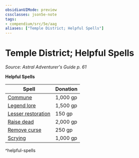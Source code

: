 ```yaml
---
obsidianUIMode: preview
cssclasses: json5e-note
tags:
- compendium/src/5e/aag
aliases: ["Temple District; Helpful Spells"]
---
```

# Temple District; Helpful Spells
*Source: Astral Adventurer's Guide p. 61* 

**Helpful Spells**

| Spell | Donation |
|-------|----------|
| [Commune](Mechanics/spells/commune.md) | 1,000 gp |
| [Legend lore](Mechanics/spells/legend-lore.md) | 1,500 gp |
| [Lesser restoration](Mechanics/spells/lesser-restoration.md) | 150 gp |
| [Raise dead](Mechanics/spells/raise-dead.md) | 2,000 gp |
| [Remove curse](Mechanics/spells/remove-curse.md) | 250 gp |
| [Scrying](Mechanics/spells/scrying.md) | 1,000 gp |
^helpful-spells